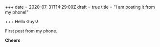 +++
date = 2020-07-31T14:29:00Z
draft = true
title = "I am posting it from my phone!"

+++
Hello Guys!

First post from my phone.

**Cheers**